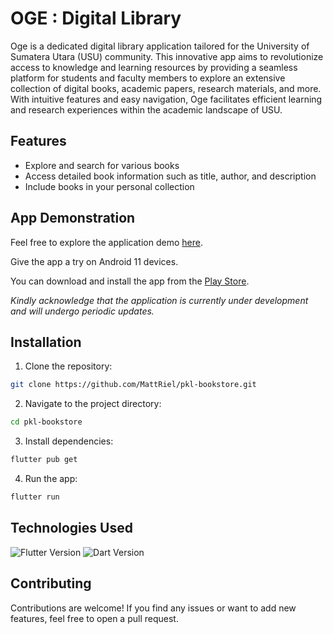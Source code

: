 # OGE : Digital Library

Oge is a dedicated digital library application tailored for the University of Sumatera Utara (USU) community. This innovative app aims to revolutionize access to knowledge and learning resources by providing a seamless platform for students and faculty members to explore an extensive collection of digital books, academic papers, research materials, and more. With intuitive features and easy navigation, Oge facilitates efficient learning and research experiences within the academic landscape of USU.

## Features
- Explore and search for various books
- Access detailed book information such as title, author, and description
- Include books in your personal collection

## App Demonstration
Feel free to explore the application demo [here](https://appetize.io/app/lkm3vk2et3oqagr5leekn7hxua?device=pixel4&osVersion=10.0&scale=75).

Give the app a try on Android 11 devices.

You can download and install the app from the [Play Store](https://play.google.com/store/apps/details?id=com.cicada.oge).

*Kindly acknowledge that the application is currently under development and will undergo periodic updates.*

## Installation

1. Clone the repository:

```bash
git clone https://github.com/MattRiel/pkl-bookstore.git
```

2. Navigate to the project directory:

```bash
cd pkl-bookstore
```

3. Install dependencies:

```bash
flutter pub get
```

4. Run the app:

```bash
flutter run
```

## Technologies Used
![Flutter Version](https://img.shields.io/badge/Flutter-v3.5.1-blue)
![Dart Version](https://img.shields.io/badge/Dart-v2.19.0-blue)

## Contributing

Contributions are welcome! If you find any issues or want to add new features, feel free to open a pull request.
